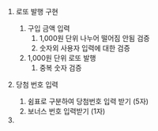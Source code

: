1. 로또 발행 구현
   1. 구입 금액 입력
      1. 1,000원 단위 나누어 떨어짐 안됨 검증
      2. 숫자외 사용자 입력에 대한 검증
   2. 1,000원 단위 로또 발행
      1. 중복 숫자 검증

2. 당첨 번호 입력
   1. 쉼표로 구분하여 당첨번호 입력 받기 (5자)
   2. 보너스 번호 입력받기 (1자)

3. 
